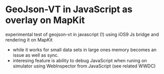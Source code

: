 # GeoJson-VT in JavaScript as overlay on  MapKit
experimental test of geojson-vt in javascript (!) using iOS9 Js bridge and rendering it on MapKit

- while it works for small data sets in large ones memory becomes an issue as well as sync.
- interesing feature is ability to debug JavaScript when runing on simulator using WebInspector from JavaScript (see related WWDC)

